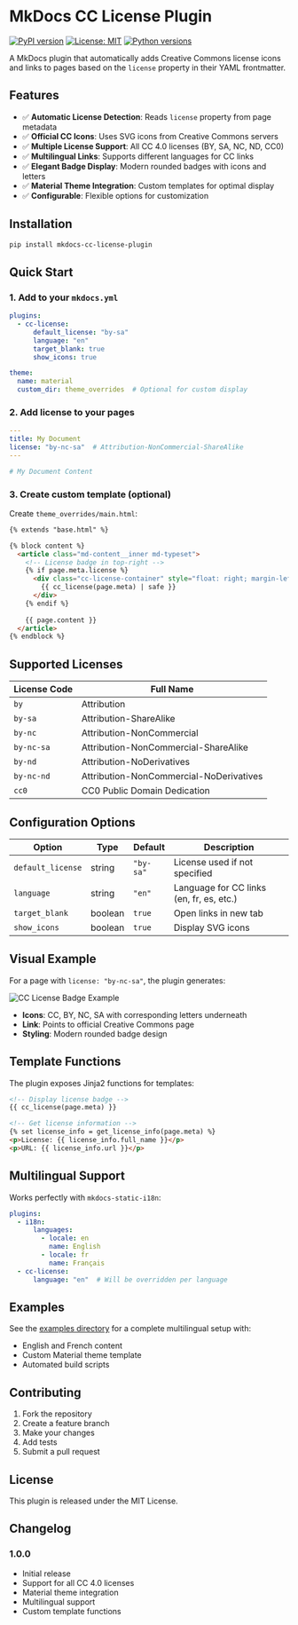 # MkDocs CC License Plugin

[![PyPI version](https://badge.fury.io/py/mkdocs-cc-license-plugin.svg)](https://badge.fury.io/py/mkdocs-cc-license-plugin)
[![License: MIT](https://img.shields.io/badge/License-MIT-yellow.svg)](https://opensource.org/licenses/MIT)
[![Python versions](https://img.shields.io/pypi/pyversions/mkdocs-cc-license-plugin.svg)](https://pypi.org/project/mkdocs-cc-license-plugin/)

A MkDocs plugin that automatically adds Creative Commons license icons and links to pages based on the `license` property in their YAML frontmatter.

## Features

- ✅ **Automatic License Detection**: Reads `license` property from page metadata
- ✅ **Official CC Icons**: Uses SVG icons from Creative Commons servers
- ✅ **Multiple License Support**: All CC 4.0 licenses (BY, SA, NC, ND, CC0)
- ✅ **Multilingual Links**: Supports different languages for CC links
- ✅ **Elegant Badge Display**: Modern rounded badges with icons and letters
- ✅ **Material Theme Integration**: Custom templates for optimal display
- ✅ **Configurable**: Flexible options for customization

## Installation

```bash
pip install mkdocs-cc-license-plugin
```

## Quick Start

### 1. Add to your `mkdocs.yml`

```yaml
plugins:
  - cc-license:
      default_license: "by-sa"
      language: "en"
      target_blank: true
      show_icons: true

theme:
  name: material
  custom_dir: theme_overrides  # Optional for custom display
```

### 2. Add license to your pages

```yaml
---
title: My Document
license: "by-nc-sa"  # Attribution-NonCommercial-ShareAlike
---

# My Document Content
```

### 3. Create custom template (optional)

Create `theme_overrides/main.html`:

```html
{% extends "base.html" %}

{% block content %}
  <article class="md-content__inner md-typeset">
    <!-- License badge in top-right -->
    {% if page.meta.license %}
      <div class="cc-license-container" style="float: right; margin-left: 1em; margin-bottom: 1em; padding: 0.8em; background: linear-gradient(135deg, #f8f9fa, #e9ecef); border: 1px solid #dee2e6; border-radius: 15px; box-shadow: 0 2px 4px rgba(0,0,0,0.1);">
        {{ cc_license(page.meta) | safe }}
      </div>
    {% endif %}
    
    {{ page.content }}
  </article>
{% endblock %}
```

## Supported Licenses

| License Code | Full Name |
|--------------|-----------|
| `by` | Attribution |
| `by-sa` | Attribution-ShareAlike |
| `by-nc` | Attribution-NonCommercial |
| `by-nc-sa` | Attribution-NonCommercial-ShareAlike |
| `by-nd` | Attribution-NoDerivatives |
| `by-nc-nd` | Attribution-NonCommercial-NoDerivatives |
| `cc0` | CC0 Public Domain Dedication |

## Configuration Options

| Option | Type | Default | Description |
|--------|------|---------|-------------|
| `default_license` | string | `"by-sa"` | License used if not specified |
| `language` | string | `"en"` | Language for CC links (en, fr, es, etc.) |
| `target_blank` | boolean | `true` | Open links in new tab |
| `show_icons` | boolean | `true` | Display SVG icons |

## Visual Example

For a page with `license: "by-nc-sa"`, the plugin generates:

![CC License Badge Example](https://img.shields.io/badge/License-CC%20BY--NC--SA%204.0-lightgrey.svg)

- **Icons**: CC, BY, NC, SA with corresponding letters underneath
- **Link**: Points to official Creative Commons page
- **Styling**: Modern rounded badge design

## Template Functions

The plugin exposes Jinja2 functions for templates:

```html
<!-- Display license badge -->
{{ cc_license(page.meta) }}

<!-- Get license information -->
{% set license_info = get_license_info(page.meta) %}
<p>License: {{ license_info.full_name }}</p>
<p>URL: {{ license_info.url }}</p>
```

## Multilingual Support

Works perfectly with `mkdocs-static-i18n`:

```yaml
plugins:
  - i18n:
      languages:
        - locale: en
          name: English
        - locale: fr
          name: Français
  - cc-license:
      language: "en"  # Will be overridden per language
```

## Examples

See the [examples directory](examples/) for a complete multilingual setup with:
- English and French content
- Custom Material theme template
- Automated build scripts

## Contributing

1. Fork the repository
2. Create a feature branch
3. Make your changes
4. Add tests
5. Submit a pull request

## License

This plugin is released under the MIT License.

## Changelog

### 1.0.0
- Initial release
- Support for all CC 4.0 licenses
- Material theme integration
- Multilingual support
- Custom template functions
